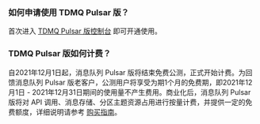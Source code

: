 ### 如何申请使用 TDMQ Pulsar 版？

首次进入 [TDMQ Pulsar 版控制台](https://console.cloud.tencent.com/tdmq) 即可开通使用。

### TDMQ Pulsar 版如何计费？

自2021年12月1日起，消息队列 Pulsar 版将结束免费公测，正式开始计费。为回馈消息队列 Pulsar 版老客户，公测用户将享受为期1个月的免费期，即2021年12月1日 - 2021年12月31日期间的使用量不产生费用。商业化后，消息队列 Pulsar 版将对 API 调用、消息存储、分区主题资源占用进行按量计费，并提供一定的免费额度，详细说明请参考 [购买指南](https://cloud.tencent.com/document/product/1179/44792)。


